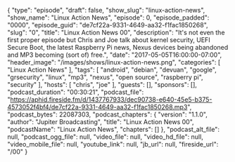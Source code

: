 {
  "type": "episode",
  "draft": false,
  "show_slug": "linux-action-news",
  "show_name": "Linux Action News",
  "episode": 0,
  "episode_padded": "0000",
  "episode_guid": "de7cf22a-9331-4649-aa32-f1fac1850268",
  "slug": "0",
  "title": "Linux Action News 00",
  "description": "It's not even the first proper episode but Chris and Joe talk about kernel security, UEFI Secure Boot, the latest Raspberry Pi news, Nexus devices being abandoned and MP3 becoming (sort of) free.",
  "date": "2017-05-05T16:00:00-07:00",
  "header_image": "/images/shows/linux-action-news.png",
  "categories": [
    "Linux Action News"
  ],
  "tags": [
    "android",
    "debian",
    "devuan",
    "google",
    "grsecurity",
    "linux",
    "mp3",
    "nexus",
    "open source",
    "raspberry pi",
    "security"
  ],
  "hosts": [
    "chris",
    "joe"
  ],
  "guests": [],
  "sponsors": [],
  "podcast_duration": "00:30:21",
  "podcast_file": "https://aphid.fireside.fm/d/1437767933/dec90738-e640-45e5-b375-4573052f4bf4/de7cf22a-9331-4649-aa32-f1fac1850268.mp3",
  "podcast_bytes": 22087303,
  "podcast_chapters": {
    "version": "1.1.0",
    "author": "Jupiter Broadcasting",
    "title": "Linux Action News 00",
    "podcastName": "Linux Action News",
    "chapters": []
  },
  "podcast_alt_file": null,
  "podcast_ogg_file": null,
  "video_file": null,
  "video_hd_file": null,
  "video_mobile_file": null,
  "youtube_link": null,
  "jb_url": null,
  "fireside_url": "/00"
}

